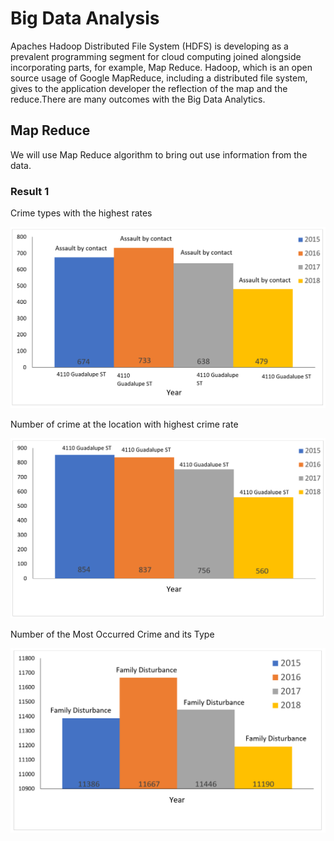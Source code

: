 # Big Data Analysis

Apaches Hadoop Distributed File System (HDFS) is developing as a prevalent programming segment for cloud computing joined alongside incorporating parts, for example, Map Reduce. Hadoop, which is an open source usage of Google MapReduce, including a distributed file system, gives to the application developer the reflection of the map and the reduce.There are many outcomes with the Big Data Analytics.

## Map Reduce

We will use Map Reduce algorithm to bring out use information from the data.

### Result 1

Crime types with the highest rates

![Graph of Crime types with the highest rates](/output/images/crimeTypesWithHighestRates.png?raw=true)

Number of crime at the location with highest crime rate

![Graph of Number of crime at the location with highest crime rate](/output/images/numberOfCrimeAtLocationWithHighestCrimeRate.png?raw=true)

Number of the Most Occurred Crime and its Type

![Graph of Number of the Most Occurred Crime and its Type](/output/images/numberOfMostOccurredCrimeAndItsType.png?raw=true)
